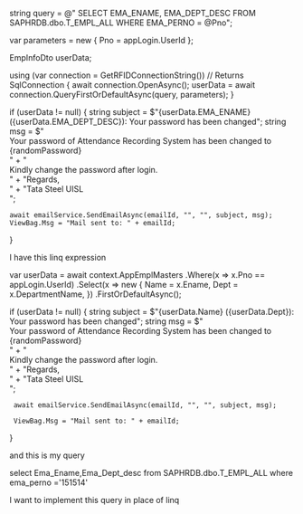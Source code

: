 string query = @"
    SELECT EMA_ENAME, EMA_DEPT_DESC 
    FROM SAPHRDB.dbo.T_EMPL_ALL 
    WHERE EMA_PERNO = @Pno";

var parameters = new { Pno = appLogin.UserId };

EmpInfoDto userData;

using (var connection = GetRFIDConnectionString()) // Returns SqlConnection
{
    await connection.OpenAsync();
    userData = await connection.QueryFirstOrDefaultAsync<EmpInfoDto>(query, parameters);
}

if (userData != null)
{
    string subject = $"{userData.EMA_ENAME} ({userData.EMA_DEPT_DESC}): Your password has been changed";
    string msg = $"<br/>Your password of Attendance Recording System has been changed to {randomPassword}<br/>" +
                 "<br/>Kindly change the password after login.<br/>" +
                 "Regards,<br/>" +
                 "Tata Steel UISL<br/>";

    await emailService.SendEmailAsync(emailId, "", "", subject, msg);
    ViewBag.Msg = "Mail sent to: " + emailId;
}




I have this linq expression 

 var userData = await context.AppEmplMasters
     .Where(x => x.Pno == appLogin.UserId)
     .Select(x => new
     {
         Name = x.Ename,
         Dept = x.DepartmentName,
     })
     .FirstOrDefaultAsync();

 if (userData != null)
 {
     string subject = $"{userData.Name} ({userData.Dept}): Your password has been changed";
     string msg = $"<br/>Your password of Attendance Recording System has been changed to {randomPassword}<br/>" +
                  "<br/>Kindly change the password after login.<br/>" +
                  "Regards,<br/>" +
                  "Tata Steel UISL<br/>";

     await emailService.SendEmailAsync(emailId, "", "", subject, msg);

     ViewBag.Msg = "Mail sent to: " + emailId;
 }

and this is my query 

select Ema_Ename,Ema_Dept_desc from SAPHRDB.dbo.T_EMPL_ALL where ema_perno ='151514'


I want to implement this query in place of linq
